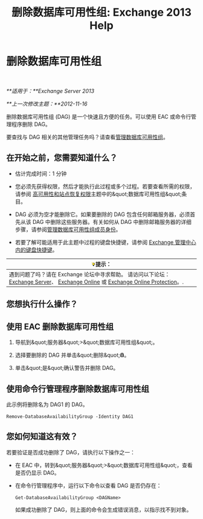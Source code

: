 ﻿---
title: '删除数据库可用性组: Exchange 2013 Help'
TOCTitle: 删除数据库可用性组
ms:assetid: 071296e9-31b0-40f4-9a02-177d97486ebd
ms:mtpsurl: https://technet.microsoft.com/zh-cn/library/Dd335069(v=EXCHG.150)
ms:contentKeyID: 50489872
ms.date: 05/21/2018
mtps_version: v=EXCHG.150
ms.translationtype: MT
---

# 删除数据库可用性组

 

_**适用于：**Exchange Server 2013_

_**上一次修改主题：**2012-11-16_

删除数据库可用性组 (DAG) 是一个快速且方便的任务。可以使用 EAC 或命令行管理程序删除 DAG。

要查找与 DAG 相关的其他管理任务吗？请查看[管理数据库可用性组](managing-database-availability-groups-exchange-2013-help.md)。

## 在开始之前，您需要知道什么？

  - 估计完成时间：1 分钟

  - 您必须先获得权限，然后才能执行此过程或多个过程。若要查看所需的权限，请参阅 [高可用性和站点恢复权限](high-availability-and-site-resilience-permissions-exchange-2013-help.md)主题中的\&quot;数据库可用性组\&quot;条目。

  - DAG 必须为空才能删除它。如果要删除的 DAG 包含任何邮箱服务器，必须首先从该 DAG 中删除这些服务器。有关如何从 DAG 中删除邮箱服务器的详细步骤，请参阅[管理数据库可用性组成员身份](manage-database-availability-group-membership-exchange-2013-help.md)。

  - 若要了解可能适用于此主题中过程的键盘快捷键，请参阅 [Exchange 管理中心内的键盘快捷键](keyboard-shortcuts-in-the-exchange-admin-center-exchange-online-protection-help.md)。

<table>
<thead>
<tr class="header">
<th><img src="images/Bb124558.tip(EXCHG.150).gif" title="提示" alt="提示" />提示：</th>
</tr>
</thead>
<tbody>
<tr class="odd">
<td>遇到问题了吗？请在 Exchange 论坛中寻求帮助。 请访问以下论坛：<a href="https://go.microsoft.com/fwlink/p/?linkid=60612">Exchange Server</a>、 <a href="https://go.microsoft.com/fwlink/p/?linkid=267542">Exchange Online</a> 或 <a href="https://go.microsoft.com/fwlink/p/?linkid=285351">Exchange Online Protection</a>。.</td>
</tr>
</tbody>
</table>


## 您想执行什么操作？

## 使用 EAC 删除数据库可用性组

1.  导航到\&quot;服务器\&quot;\>\&quot;数据库可用性组\&quot;。

2.  选择要删除的 DAG 并单击\&quot;删除\&quot;![删除图标](images/JJ657511.14f639f6-61e8-4418-bbfb-0db14de9d2f5(EXCHG.150).gif "删除图标")。

3.  单击\&quot;是\&quot;确认警告并删除 DAG。

## 使用命令行管理程序删除数据库可用性组

此示例将删除名为 DAG1 的 DAG。

    Remove-DatabaseAvailabilityGroup -Identity DAG1

## 您如何知道这有效？

若要验证是否成功删除了 DAG，请执行以下操作之一：

  - 在 EAC 中，转到\&quot;服务器\&quot;\>\&quot;数据库可用性组\&quot;，查看是否仍显示 DAG。

  - 在命令行管理程序中，运行以下命令以查看 DAG 是否仍存在：
    
        Get-DatabaseAvailabilityGroup <DAGName>
    
    如果成功删除了 DAG，则上面的命令会生成错误消息，以指示找不到对象。

